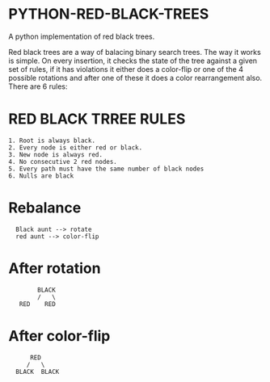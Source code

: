 # PYTHON-RED-BLACK-TREES
A python implementation of red black trees.

Red black trees are a way of balacing binary search trees. The way it works is simple. On every insertion, it checks the state of the tree against a given set of rules, if it has violations it either does a color-flip or one of the 4 possible rotations and after one of these it does a color rearrangement also. There are 6 rules:


# RED BLACK TRREE RULES

 	1. Root is always black.
 	2. Every node is either red or black.
 	3. New node is always red.
 	4. No consecutive 2 red nodes.
 	5. Every path must have the same number of black nodes
 	6. Nulls are black

# Rebalance

      Black aunt --> rotate
      red aunt --> color-flip 
      
# After rotation 

        	BLACK
        	/   \
       RED    RED
        
# After color-flip

          RED
         /   \
      BLACK  BLACK

